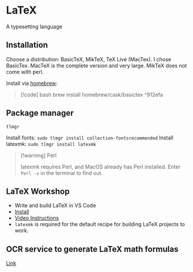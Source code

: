 # LaTeX

A typesetting language

## Installation

Choose a distribution: BasicTeX, MikTeX, TeX Live (MacTex).
I chose BasicTex. MacTeX is the complete version and very large. MikTeX does not come with perl.

Install via [homebrew](homebrew.md): 
> [!code] bash
> brew install homebrew/cask/basictex
^912efa

## Package manager

`tlmgr`

Install fonts:  `sudo tlmgr install collection-fontsrecommended`
Install latexmk: `sudo tlmgr install latexmk`

> [!warning] Perl
> 
> latexmk requires Perl, and MacOS already has Perl installed.
> Enter `Perl -v` in the terminal to find out.

## LaTeX Workshop

- Write and build LaTeX in VS Code
- [Install](https://github.com/James-Yu/LaTeX-Workshop/wiki/Install)
- [Video Instructions](https://www.youtube.com/watch?v=CmagZthwhaY)
- `latexmk` is required for the default recipe for building LaTeX projects to work.

## OCR service to generate LaTeX math formulas

[Link](https://simpletex.cn/ai/latex_ocr)
